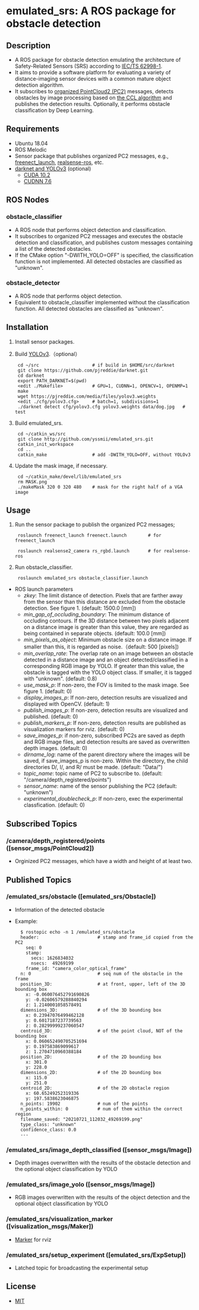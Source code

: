 # emulated_srs: A ROS package for obstacle detection

## Description

* A ROS package for obstacle detection emulating the architecture of
  Safety-Related Sensors (SRS) according to [IEC/TS
  62998-1](https://webstore.iec.ch/publication/31009).
* It aims to provide a software platform for evaluating a variety of
  distance-imaging sensor devices with a common mature object
  detection algorithm.
* It subscribes to [organized PointCloud2
  (PC2)](https://answers.ros.org/question/234455/pointcloud2-and-pointfield/)
  messages, detects obstacles by image processing based on [the CCL
  algorithm](https://en.wikipedia.org/wiki/Connected-component_labeling)
  and publishes the detection results. Optionally, it performs obstacle
  classification by Deep Learning.

## Requirements

* Ubuntu 18.04
* ROS Melodic
* Sensor package that publishes organized PC2 messages,
  e.g., [freenect_launch](http://wiki.ros.org/freenect_launch),
  [realsense-ros](https://github.com/IntelRealSense/realsense-ros), etc.
* [darknet and YOLOv3](https://pjreddie.com/darknet/) (optional)
  - [CUDA 10.2](https://developer.nvidia.com/cuda-toolkit-archive)
  - [CUDNN 7.6](https://developer.nvidia.com/rdp/cudnn-archive)

## ROS Nodes

### obstacle_classifier

* A ROS node that performs object detection and classification.
* It subscribes to organized PC2 messages and executes the obstacle detection
  and classification, and publishes custom messages containing a list of the
  detected obstacles.
* If the CMake option "-DWITH_YOLO=OFF" is specified, the
  classification function is not implemented. All detected obstacles
  are classified as "unknown".

### obstacle_detector

* A ROS node that performs object detection.
* Equivalent to obstacle_classifier implemented without the classification
  function. All detected obstacles are classified as "unknown".

## Installation

1. Install sensor packages.
2. Build [YOLOv3](https://pjreddie.com/darknet/install/).（optional）

        cd ~/src                    # if build in $HOME/src/darknet
        git clone https://github.com/pjreddie/darknet.git
        cd darknet
        export PATH_DARKNET=$(pwd)
        <edit ./Makefile>           # GPU=1, CUDNN=1, OPENCV=1, OPENMP=1
        make
        wget https://pjreddie.com/media/files/yolov3.weights
        <edit ./cfg/yolov3.cfg>     # batch=1, subdivisions=1
        ./darknet detect cfg/yolov3.cfg yolov3.weights data/dog.jpg   # test

3. Build emulated_srs.

        cd ~/catkin_ws/src
        git clone http://github.com/yssmii/emulated_srs.git
        catkin_init_workspace
        cd ..
        catkin_make                 # add -DWITH_YOLO=OFF, without YOLOv3

4. Update the mask image, if necessary.

        cd ~/catkin_make/devel/lib/emulated_srs
        rm MASK.png
        ./makeMask 320 0 320 480    # mask for the right half of a VGA image

## Usage

1. Run the sensor package to publish the organized PC2 messages;

        roslaunch freenect_launch freenect.launch        # for freenect_launch
        
        roslaunch realsense2_camera rs_rgbd.launch       # for realsense-ros

2. Run obstacle_classifier.

        roslaunch emulated_srs obstacle_classifier.launch

* ROS launch parameters
  - _zkey_: The limit distance of detection. Pixels that are farther away from
    the sensor than this distance are excluded from the obstacle detection. See
    figure 1. (default: 1500.0 [mm])
  - _min_gap_of_occluding_boundary_: The minimum distance of occluding contours.
    If the 3D distance between two pixels adjacent on a distance image is
    greater than this value, they are regarded as being contained in separate
    objects. (default: 100.0 [mm])
  - _min_pixels_as_object_: Minimum obstacle size on a distance image. If
    smaller than this, it is regarded as noise.（default: 500 [pixels])
  - _min_overlap_rate_: The overlap rate on an image between an obstacle
    detected in a distance image and an object detected/classified in a
    corresponding RGB image by YOLO. If greater than this value, the obstacle
    is tagged with the YOLO object class. If smaller, it is tagged with
    "unknown". (default: 0.8)
  - _use_mask_p_: If non-zero, the FOV is limited to the mask image. See
    figure 1. (default: 0)
  - _display_images_p_: If non-zero, detection results are visualized and
    displayed with OpenCV. (default: 1)
  - _publish_images_p_: If non-zero, detection results are visualized and
    published. (default: 0)
  - _publish_markers_p_: If non-zero, detection results are published as
    visualization markers for rviz. (default: 0)
  - _save_images_p_: if non-zero, subscribed PC2s are saved as depth and RGB
     image files, and detection results are saved as overwritten depth images.
     (default: 0)
  - _dirname_log_: name of the parent directory where the images will be saved,
    if save_images_p is non-zero. Within the directory, the child directories
    D/, I/, and R/ must be made. (default: "Data/")
  - _topic_name_: topic name of PC2 to subscribe to. (default: "/camera/depth_registered/points")
  - _sensor_name_: name of the sensor publishing the PC2 (default: "unknown")
  - _experimental_doublecheck_p_: If non-zero, exec the experimental
    classfication. (default: 0)

## Subscribed Topics

### /camera/depth_registered/points ([sensor_msgs/PointCloud2])

* Orginized PC2 messages, which have a width and height of at least two.

## Published Topics

### /emulated_srs/obstacle ([emulated_srs/Obstacle])

* Information of the detected obstacle
* Example:

        $ rostopic echo -n 1 /emulated_srs/obstacle
        header:                      # stamp and frame_id copied from the PC2
          seq: 0
          stamp:
            secs: 1626834032
            nsecs:  49269199
          frame_id: "camera_color_optical_frame"
        n: 0                         # seq num of the obstacle in the frame
        position_3D:                 # at front, upper, left of the 3D bounding box
          x: -0.060076452791690826
          y: -0.02606579288840294
          z: 1.2140001058578491
        dimensions_3D:               # of the 3D bounding box
          x: 0.23947076499462128
          y: 0.6017187237739563
          z: 0.28299999237060547
        centroid_3D:                 # of the point cloud, NOT of the bounding box
          x: 0.060652490705251694
          y: 0.197583869099617
          z: 1.2704710960388184
        position_2D:                 # of the 2D bounding box
          x: 301.0
          y: 228.0
        dimensions_2D:               # of the 2D bounding box
          x: 115.0
          y: 251.0
        centroid_2D:                 # of the 2D obstacle region
          x: 60.65249252319336
          y: 197.5838623046875
        n_points: 19902              # num of the points
        n_points_within: 0           # num of them within the correct region
        filename_saved: "20210721_112032_49269199.png"
        type_class: "unknown"
        confidence_class: 0.0
        ---

### /emulated_srs/image_depth_classified ([sensor_msgs/Image])

* Depth images overwritten with the results of the obstacle detection and
  the optional object classification by YOLO

### /emulated_srs/image_yolo ([sensor_msgs/Image])

* RGB images overwritten with the results of the object detection and the
  optional object classification by YOLO

### /emulated_srs/visualization_marker ([visualization_msgs/Maker])

* [Marker](http://wiki.ros.org/rviz/DisplayTypes/Marker) for rviz

### /emulated_srs/setup_experiment ([emulated_srs/ExpSetup])

* Latched topic for broadcasting the experimental setup

## License

* [MIT](https://opensource.org/licenses/mit-license.php)
